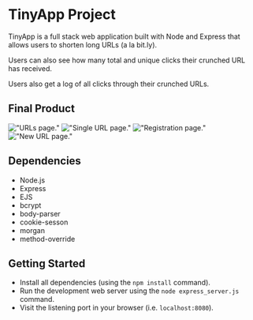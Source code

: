 # TinyApp Project

TinyApp is a full stack web application built with Node and Express
that allows users to shorten long URLs (a la bit.ly).

Users can also see how many total and unique clicks their crunched URL has received.

Users also get a log of all clicks through their crunched URLs.

## Final Product

!["URLs page."](#)
!["Single URL page."](#)
!["Registration page."](#)
!["New URL page."](#)

## Dependencies

- Node.js
- Express
- EJS
- bcrypt
- body-parser
- cookie-sesson
- morgan
- method-override

## Getting Started

- Install all dependencies (using the `npm install` command).
- Run the development web server using the `node express_server.js` command.
- Visit the listening port in your browser (i.e. `localhost:8080`).